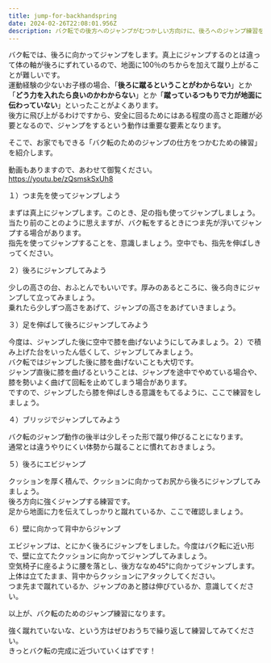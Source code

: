 ```yaml
---
title: jump-for-backhandspring
date: 2024-02-26T22:08:01.956Z
description: バク転での後方へのジャンプがむつかしい方向けに、後ろへのジャンプ練習を紹介します。
---
```

バク転では、後ろに向かってジャンプをします。真上にジャンプするのとは違って体の軸が後ろにずれているので、地面に100％のちからを加えて蹴り上がることが難しいです。\
運動経験の少ないお子様の場合、「**後ろに蹴るということがわからない**」とか「**どう力を入れたら良いのかわからない**」とか「**蹴っているつもりで力が地面に伝わっていない**」といったことがよくあります。\
後方に飛び上がるわけですから、安全に回るためにはある程度の高さと距離が必要となるので、ジャンプをするという動作は重要な要素となります。

そこで、お家でもできる「バク転のためのジャンプの仕方をつかむための練習」を紹介します。

動画もありますので、あわせて御覧ください。\
https://youtu.be/zQsmskSxUh8

１）つま先を使ってジャンプしよう

まずは真上にジャンプします。このとき、足の指も使ってジャンプしましょう。\
当たり前のことのように思えますが、バク転をするときにつま先が浮いてジャンプする場合があります。\
指先を使ってジャンプすることを、意識しましょう。空中でも、指先を伸ばしきってください。

２）後ろにジャンプしてみよう

少しの高さの台、おふとんでもいいです。厚みのあるところに、後ろ向きにジャンプして立ってみましょう。\
乗れたら少しずつ高さをあげて、ジャンプの高さをあげていきましょう。

３）足を伸ばして後ろにジャンプしてみよう

今度は、ジャンプした後に空中で膝を曲げないようにしてみましょう。２）で積み上げた台をいったん低くして、ジャンプしてみましょう。\
バク転ではジャンプした後に膝を曲げないことも大切です。\
ジャンプ直後に膝を曲げるということは、ジャンプを途中でやめている場合や、膝を勢いよく曲げて回転を止めてしまう場合があります。\
ですので、ジャンプしたら膝を伸ばしきる意識をもてるように、ここで練習をしましょう。

４）ブリッジでジャンプしてみよう

バク転のジャンプ動作の後半は少しそった形で蹴り伸びることになります。\
通常とは違うやりにくい体勢から蹴ることに慣れておきましょう。

５）後ろにエビジャンプ

クッションを厚く積んで、クッションに向かってお尻から後ろにジャンプしてみましょう。\
後ろ方向に強くジャンプする練習です。\
足から地面に力を伝えてしっかりと蹴れているか、ここで確認しましょう。

６）壁に向かって背中からジャンプ

エビジャンプは、とにかく後ろにジャンプをしました。今度はバク転に近い形で、壁に立てたクッションに向かってジャンプしてみましょう。\
空気椅子に座るように腰を落とし、後方ななめ45°に向かってジャンプします。上体は立てたまま、背中からクッションにアタックしてください。\
つま先まで蹴れているか、ジャンプのあと膝は伸びているか、意識してください。

以上が、バク転のためのジャンプ練習になります。

強く蹴れていないな、という方はぜひおうちで繰り返して練習してみてください。\
きっとバク転の完成に近づいていくはずです！